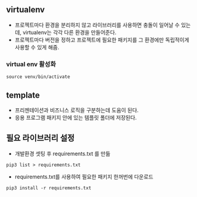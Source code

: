 ## virtualenv
- 프로젝트마다 환경을 분리하지 않고 라이브러리를 사용하면 충돌이 일어날 수 있는데, virtualenv는 각각 다른 환경을 만들어준다.
- 프로젝트마다 버전을 정하고 프로젝트에 필요한 패키지를 그 환경에만 독립적이게 사용할 수 있게 해줌.
### virtual env 활성화
```
source venv/bin/activate
```

## template
- 프리젠테이션과 비즈니스 로직을 구분하는데 도움이 된다.
- 응용 프로그램 패키지 안에 있는 템플릿 폴더에 저장된다.

## 필요 라이브러리 설정
- 개발환경 셋팅 후 requirements.txt 를 만듦
```
pip3 list > requirements.txt
```
- requirements.txt를 사용하여 필요한 패키지 한꺼번에 다운로드
```
pip3 install -r requirements.txt
```
